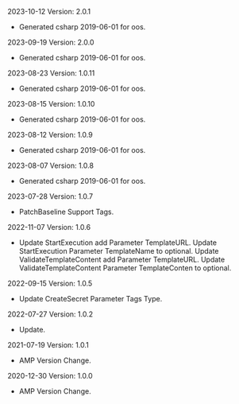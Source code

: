2023-10-12 Version: 2.0.1
- Generated csharp 2019-06-01 for oos.

2023-09-19 Version: 2.0.0
- Generated csharp 2019-06-01 for oos.

2023-08-23 Version: 1.0.11
- Generated csharp 2019-06-01 for oos.

2023-08-15 Version: 1.0.10
- Generated csharp 2019-06-01 for oos.

2023-08-12 Version: 1.0.9
- Generated csharp 2019-06-01 for oos.

2023-08-07 Version: 1.0.8
- Generated csharp 2019-06-01 for oos.

2023-07-28 Version: 1.0.7
- PatchBaseline Support Tags.

2022-11-07 Version: 1.0.6
- Update StartExecution add Parameter TemplateURL.
   Update StartExecution Parameter TemplateName to optional.
   Update ValidateTemplateContent add Parameter TemplateURL.
   Update ValidateTemplateContent Parameter TemplateConten to optional.

2022-09-15 Version: 1.0.5
- Update CreateSecret Parameter Tags Type.

2022-07-27 Version: 1.0.2
 - Update.

2021-07-19 Version: 1.0.1
- AMP Version Change.

2020-12-30 Version: 1.0.0
- AMP Version Change.

